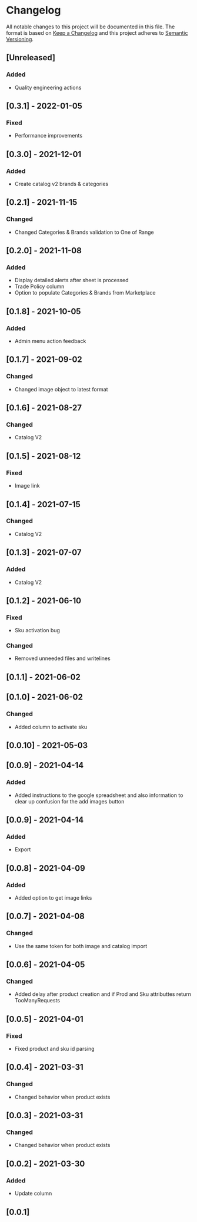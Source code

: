 # Changelog

All notable changes to this project will be documented in this file.
The format is based on [Keep a Changelog](http://keepachangelog.com/en/1.0.0/)
and this project adheres to [Semantic Versioning](http://semver.org/spec/v2.0.0.html).

## [Unreleased]

### Added

- Quality engineering actions

## [0.3.1] - 2022-01-05

### Fixed

- Performance improvements

## [0.3.0] - 2021-12-01

### Added

- Create catalog v2 brands & categories

## [0.2.1] - 2021-11-15

### Changed

- Changed Categories & Brands validation to One of Range

## [0.2.0] - 2021-11-08

### Added

- Display detailed alerts after sheet is processed
- Trade Policy column
- Option to populate Categories & Brands from Marketplace

## [0.1.8] - 2021-10-05

### Added

- Admin menu action feedback

## [0.1.7] - 2021-09-02

### Changed

- Changed image object to latest format

## [0.1.6] - 2021-08-27

### Changed

- Catalog V2

## [0.1.5] - 2021-08-12

### Fixed

- Image link

## [0.1.4] - 2021-07-15

### Changed

- Catalog V2

## [0.1.3] - 2021-07-07

### Added

- Catalog V2

## [0.1.2] - 2021-06-10

### Fixed

- Sku activation bug

### Changed

- Removed unneeded files and writelines

## [0.1.1] - 2021-06-02

## [0.1.0] - 2021-06-02

### Changed

- Added column to activate sku

## [0.0.10] - 2021-05-03

## [0.0.9] - 2021-04-14

### Added

- Added instructions to the google spreadsheet and also information to clear up confusion for the add images button

## [0.0.9] - 2021-04-14

### Added

- Export

## [0.0.8] - 2021-04-09

### Added

- Added option to get image links

## [0.0.7] - 2021-04-08

### Changed

- Use the same token for both image and catalog import

## [0.0.6] - 2021-04-05

### Changed

- Added delay after product creation and if Prod and Sku attributtes return TooManyRequests

## [0.0.5] - 2021-04-01

### Fixed

- Fixed product and sku id parsing

## [0.0.4] - 2021-03-31

### Changed

- Changed behavior when product exists

## [0.0.3] - 2021-03-31

### Changed

- Changed behavior when product exists

## [0.0.2] - 2021-03-30

### Added

- Update column

## [0.0.1]
